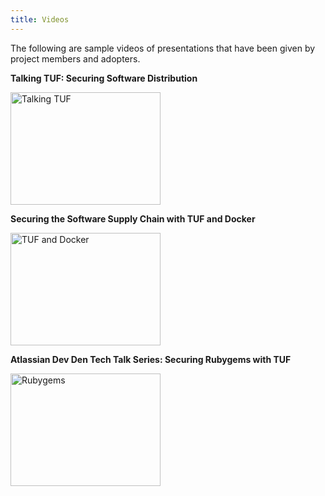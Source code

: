 ```yaml
---
title: Videos
---
```


The following are sample videos of presentations that have been given by
project members and adopters.


**Talking TUF: Securing Software Distribution**

<a href="http://www.youtube.com/watch?feature=player_embedded&v=Aryr0O6H_2U
" target="_blank"><img src="http://img.youtube.com/vi/Aryr0O6H_2U/0.jpg"
alt="Talking TUF" width="240" height="180" /></a>

**Securing the Software Supply Chain with TUF and Docker**

<a href="http://www.youtube.com/watch?feature=player_embedded&v=SNge7-t4JRE
" target="_blank"><img src="http://img.youtube.com/vi/SNge7-t4JRE/0.jpg"
alt="TUF and Docker" width="240" height="180" /></a>

**Atlassian Dev Den Tech Talk Series: Securing Rubygems with TUF**

<a href="http://www.youtube.com/watch?feature=player_embedded&v=J0GkcToeDiM
" target="_blank"><img src="http://img.youtube.com/vi/J0GkcToeDiM/0.jpg"
alt="Rubygems" width="240" height="180" /></a>

